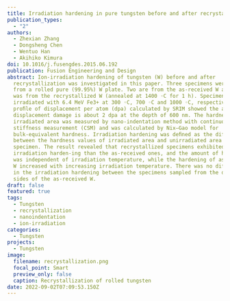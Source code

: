 ```yaml
---
title: Irradiation hardening in pure tungsten before and after recrystallization
publication_types:
  - "2"
authors:
  - Zhexian Zhang
  - Dongsheng Chen
  - Wentuo Han
  - Akihiko Kimura
doi: 10.1016/j.fusengdes.2015.06.192
publication: Fusion Engineering and Design
abstract: Ion-irradiation hardening of tungsten (W) before and after
  recrystallization was investigated in this paper. Three specimens were sampled
  from a rolled pure (99.95%) W plate. Two are from the as-received W and one
  was from the recrystallized W (annealed at 1400 ◦C for 1 h). Specimens were
  irradiated with 6.4 MeV Fe3+ at 300 ◦C, 700 ◦C and 1000 ◦C, respectively. The
  proﬁle of displacement per atom (dpa) calculated by SRIM showed the average
  displacement damage is about 2 dpa at the depth of 600 nm. The hardness of
  irradiated area was measured by nano-indentation method with continuous
  stiffness measurement (CSM) and was calculated by Nix–Gao model for
  bulk-equivalent hardness. Irradiation hardening was deﬁned as the difference
  between the hardness values of irradiated area and unirradiated area of a
  specimen. The result revealed that recrystallized specimens exhibited larger
  irradiation harden-ing than the as-received ones, and the amount of hardening
  was independent of irradiation temperature, while the hardening of as-received
  W increased with increasing irradiation temperature. There was no difference
  in the irradiation hardening between the specimens sampled from the different
  sides of the as-received W.
draft: false
featured: true
tags:
  - Tungsten
  - recrystallization
  - nanoindentation
  - ion-irradiation
categories:
  - Tungsten
projects:
  - Tungsten
image:
  filename: recrystallization.png
  focal_point: Smart
  preview_only: false
  caption: Recrystallization of rolled tungsten
date: 2022-09-02T07:09:53.150Z
---
```


